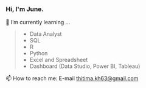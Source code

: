 
### Hi, I'm June. 

🌱 I’m currently learning ... 
> - Data Analyst 
> - SQL
> - R
> - Python
> - Excel and Spreadsheet
> - Dashboard (Data Studio, Power BI, Tableau)

📫 How to reach me: E-mail <thitima.kh63@gmail.com>

<!--
**ThitimaKh/ThitimaKh** is a ✨ _special_ ✨ repository because its `README.md` (this file) appears on your GitHub profile.

Here are some ideas to get you started:

- 🔭 I’m currently working on ...
- 🌱 I’m currently learning ...
- 👯 I’m looking to collaborate on ...
- 🤔 I’m looking for help with ...
- 💬 Ask me about ...
- 📫 How to reach me: ...
- 😄 Pronouns: ...
- ⚡ Fun fact: ...
-->
